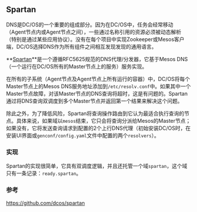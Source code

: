 ## Spartan

DNS是DC/OS的一个重要的组成部分。因为在DC/OS中，任务会经常移动（Agent节点内或Agent节点之间），一些通过名称引用的资源必须被动态解析（特别是通过某些应用协议）。没有在每个项目中实现Zookeeper或Mesos客户端，DC/OS选择DNS作为所有组件之间相互发现发现的通用语言。

**[Spartan](https://github.com/dcos/spartan)**是一个遵循RFC5625规范的DNS代理/分发器，它基于Mesos DNS（一个运行在DC/OS所有的Master节点上的服务）服务实现。

在所有的子系统（Agent节点及Agent节点上所有运行的容器）中，DC/OS将每个Master节点上的Mesos DNS服务地址添加到`/etc/resolv.conf`中。如果其中一个Master节点故障，对该Master节点的DNS查询将超时，这是有问题的。Spartan通过将DNS查询双调度到多个Master节点并返回第一个结果来解决这个问题。

除此之外，为了降低风险，Spartan将查询操作路由到它认为最适合执行查询的节点。具体来说，如果域以`mesos`结束，它只会将查询分派给Mesos的Master节点；如果没有，它将发送查询请求到配置的2个上行DNS代理（初始安装DC/OS时，在安装UI界面或`genconf/config.yaml`文件中配置的两个`resolvers`）。

### 实现

Spartan的实现很简单，它具有双调度逻辑，并且还托管一个域`spartan`，这个域只有一条记录：`ready.spartan`。

### 参考

https://github.com/dcos/spartan

